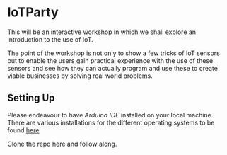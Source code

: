 # IoTParty

This will be an interactive workshop in which we shall explore an introduction to the use of IoT.

The point of the workshop is not only to show a few tricks of IoT sensors but to enable the users gain practical experience with the use of these sensors and see how they can actually program and use these to create viable businesses by solving real world problems.

## Setting Up
Please endeavour to have *Arduino IDE* installed on your local machine. There are various installations for the different operating systems to be found [here](https://www.arduino.cc/en/main/software)

Clone the repo here and follow along.
